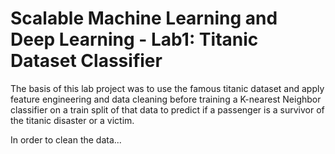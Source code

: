 # Scalable Machine Learning and Deep Learning - Lab1: Titanic Dataset Classifier

The basis of this lab project was to use the famous titanic dataset and apply feature engineering and data cleaning before training a K-nearest Neighbor classifier on a train split of that data to predict if a passenger is a survivor of the titanic disaster or a victim.

In order to clean the data...
